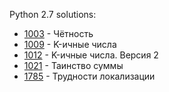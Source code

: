 Python 2.7 solutions:

- [1003](1003/solution.py) - Чётность
- [1009](1009/solution.py) - K-ичные числа
- [1012](1012/solution.py) - K-ичные числа. Версия 2
- [1021](1021/solution.py) - Таинство суммы
- [1785](1785/solution.py) - Трудности локализации
